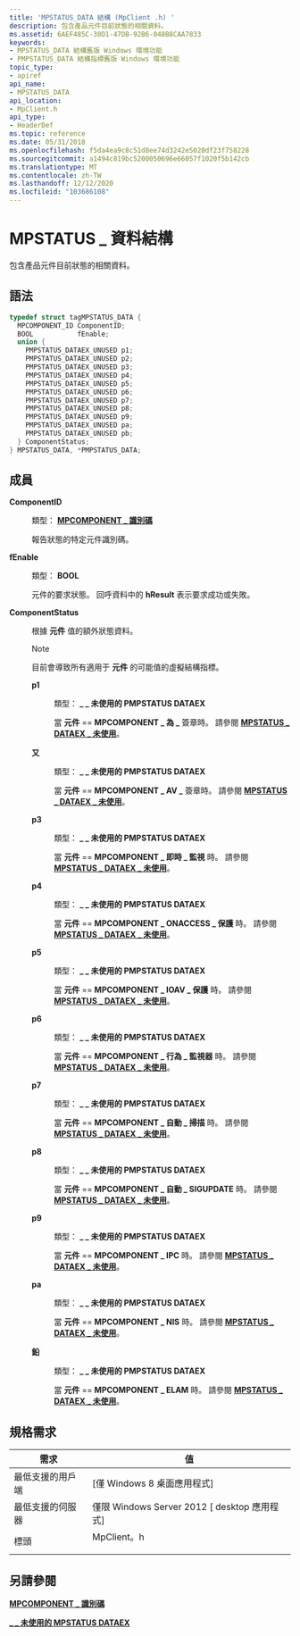 ```yaml
---
title: 'MPSTATUS_DATA 結構 (MpClient .h) '
description: 包含產品元件目前狀態的相關資料。
ms.assetid: 6AEF485C-30D1-47DB-92B6-048B8CAA7833
keywords:
- MPSTATUS_DATA 結構舊版 Windows 環境功能
- PMPSTATUS_DATA 結構指標舊版 Windows 環境功能
topic_type:
- apiref
api_name:
- MPSTATUS_DATA
api_location:
- MpClient.h
api_type:
- HeaderDef
ms.topic: reference
ms.date: 05/31/2018
ms.openlocfilehash: f5da4ea9c8c51d8ee74d3242e5020df23f758228
ms.sourcegitcommit: a1494c819bc5200050696e66057f1020f5b142cb
ms.translationtype: MT
ms.contentlocale: zh-TW
ms.lasthandoff: 12/12/2020
ms.locfileid: "103686108"
---
```

# <a name="mpstatus_data-structure"></a>MPSTATUS \_ 資料結構

包含產品元件目前狀態的相關資料。

## <a name="syntax"></a>語法


```C++
typedef struct tagMPSTATUS_DATA {
  MPCOMPONENT_ID ComponentID;
  BOOL           fEnable;
  union {
    PMPSTATUS_DATAEX_UNUSED p1;
    PMPSTATUS_DATAEX_UNUSED p2;
    PMPSTATUS_DATAEX_UNUSED p3;
    PMPSTATUS_DATAEX_UNUSED p4;
    PMPSTATUS_DATAEX_UNUSED p5;
    PMPSTATUS_DATAEX_UNUSED p6;
    PMPSTATUS_DATAEX_UNUSED p7;
    PMPSTATUS_DATAEX_UNUSED p8;
    PMPSTATUS_DATAEX_UNUSED p9;
    PMPSTATUS_DATAEX_UNUSED pa;
    PMPSTATUS_DATAEX_UNUSED pb;
  } ComponentStatus;
} MPSTATUS_DATA, *PMPSTATUS_DATA;
```



## <a name="members"></a>成員

<dl> <dt>

**ComponentID**
</dt> <dd>

類型： **[ **MPCOMPONENT \_ 識別碼**](mpcomponent-id.md)**

</dd> <dd>

報告狀態的特定元件識別碼。

</dd> <dt>

**fEnable**
</dt> <dd>

類型： **BOOL**

</dd> <dd>

元件的要求狀態。 回呼資料中的 **hResult** 表示要求成功或失敗。

</dd> <dt>

**ComponentStatus**
</dt> <dd>

根據 **元件** 值的額外狀態資料。

> [!Note]  
> 目前會導致所有適用于 **元件** 的可能值的虛擬結構指標。

 

<dl> <dt>

**p1**
</dt> <dd>

類型： **\_ \_ 未使用的 PMPSTATUS DATAEX**

</dd> <dd>

當 **元件**  ==  **MPCOMPONENT \_ 為 \_** 簽章時。 請參閱 [**MPSTATUS \_ DATAEX \_ 未使用**](mpstatus-dataex-unused.md)。

</dd> <dt>

**又**
</dt> <dd>

類型： **\_ \_ 未使用的 PMPSTATUS DATAEX**

</dd> <dd>

當 **元件**  ==  **MPCOMPONENT \_ AV \_** 簽章時。 請參閱 [**MPSTATUS \_ DATAEX \_ 未使用**](mpstatus-dataex-unused.md)。

</dd> <dt>

**p3**
</dt> <dd>

類型： **\_ \_ 未使用的 PMPSTATUS DATAEX**

</dd> <dd>

當 **元件**  ==  **MPCOMPONENT \_ 即時 \_ 監視** 時。 請參閱 [**MPSTATUS \_ DATAEX \_ 未使用**](mpstatus-dataex-unused.md)。

</dd> <dt>

**p4**
</dt> <dd>

類型： **\_ \_ 未使用的 PMPSTATUS DATAEX**

</dd> <dd>

當 **元件**  ==  **MPCOMPONENT \_ ONACCESS \_ 保護** 時。 請參閱 [**MPSTATUS \_ DATAEX \_ 未使用**](mpstatus-dataex-unused.md)。

</dd> <dt>

**p5**
</dt> <dd>

類型： **\_ \_ 未使用的 PMPSTATUS DATAEX**

</dd> <dd>

當 **元件**  ==  **MPCOMPONENT \_ IOAV \_ 保護** 時。 請參閱 [**MPSTATUS \_ DATAEX \_ 未使用**](mpstatus-dataex-unused.md)。

</dd> <dt>

**p6**
</dt> <dd>

類型： **\_ \_ 未使用的 PMPSTATUS DATAEX**

</dd> <dd>

當 **元件**  ==  **MPCOMPONENT \_ 行為 \_ 監視器** 時。 請參閱 [**MPSTATUS \_ DATAEX \_ 未使用**](mpstatus-dataex-unused.md)。

</dd> <dt>

**p7**
</dt> <dd>

類型： **\_ \_ 未使用的 PMPSTATUS DATAEX**

</dd> <dd>

當 **元件**  ==  **MPCOMPONENT \_ 自動 \_ 掃描** 時。 請參閱 [**MPSTATUS \_ DATAEX \_ 未使用**](mpstatus-dataex-unused.md)。

</dd> <dt>

**p8**
</dt> <dd>

類型： **\_ \_ 未使用的 PMPSTATUS DATAEX**

</dd> <dd>

當 **元件**  ==  **MPCOMPONENT \_ 自動 \_ SIGUPDATE** 時。 請參閱 [**MPSTATUS \_ DATAEX \_ 未使用**](mpstatus-dataex-unused.md)。

</dd> <dt>

**p9**
</dt> <dd>

類型： **\_ \_ 未使用的 PMPSTATUS DATAEX**

</dd> <dd>

當 **元件**  ==  **MPCOMPONENT \_ IPC** 時。 請參閱 [**MPSTATUS \_ DATAEX \_ 未使用**](mpstatus-dataex-unused.md)。

</dd> <dt>

**pa**
</dt> <dd>

類型： **\_ \_ 未使用的 PMPSTATUS DATAEX**

</dd> <dd>

當 **元件**  ==  **MPCOMPONENT \_ NIS** 時。 請參閱 [**MPSTATUS \_ DATAEX \_ 未使用**](mpstatus-dataex-unused.md)。

</dd> <dt>

**鉛**
</dt> <dd>

類型： **\_ \_ 未使用的 PMPSTATUS DATAEX**

</dd> <dd>

當 **元件**  ==  **MPCOMPONENT \_ ELAM** 時。 請參閱 [**MPSTATUS \_ DATAEX \_ 未使用**](mpstatus-dataex-unused.md)。

</dd> </dl> </dd> </dl>

## <a name="requirements"></a>規格需求



| 需求 | 值 |
|-------------------------------------|---------------------------------------------------------------------------------------|
| 最低支援的用戶端<br/> | \[僅 Windows 8 桌面應用程式\]<br/>                                            |
| 最低支援的伺服器<br/> | 僅限 Windows Server 2012 \[ desktop 應用程式\]<br/>                                  |
| 標頭<br/>                   | <dl> <dt>MpClient。h</dt> </dl> |



## <a name="see-also"></a>另請參閱

<dl> <dt>

[**MPCOMPONENT \_ 識別碼**](mpcomponent-id.md)
</dt> <dt>

[**\_ \_ 未使用的 MPSTATUS DATAEX**](mpstatus-dataex-unused.md)
</dt> </dl>

 

 





